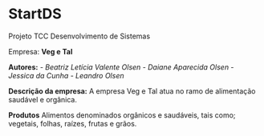 # StartDS
Projeto TCC Desenvolvimento de Sistemas

Empresa:
**Veg e Tal**

**Autores:**
*- Beatriz Letícia Valente Olsen*
*- Daiane Aparecida Olsen*
*- Jessica da Cunha*
*- Leandro Olsen*

**Descrição da empresa:**
A empresa Veg e Tal atua no ramo de alimentação saudável e orgânica.

**Produtos**
Alimentos denominados orgânicos e saudáveis, tais como; vegetais, folhas, raízes, frutas e grãos.
